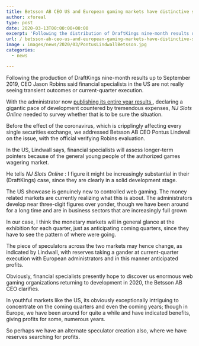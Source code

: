 ```yaml
---
title: Betsson AB CEO US and European gaming markets have distinctive speculator compositions
author: xforeal 
type: post
date: 2020-03-13T00:00:00+00:00
excerpt: 'Following the distribution of DraftKings nine-month results up to September 2019, CEO Jason Robins said speculators in the US are not really seeing momentary outcomes or current-quarter performance '
url: / betsson-ab-ceo-us-and-european-gaming-markets-have-distinctive-speculator-compositions/
image : images/news/2020/03/PontusLindwallBetsson.jpg
categories:
  - news

---
```

Following the production of DraftKings nine-month results up to September 2019, CEO Jason Robins said financial specialists in the US are not really seeing transient outcomes or current-quarter execution. 

With the administrator now <a href="https://gamingamerica.com/news/379/draftkings-reports-43-revenue-increase-in-fy2019" rel="noopener noreferrer" target="_blank">publishing its entire year results </a>, declaring a gigantic pace of development countered by tremendous expenses, _NJ Slots Online_ needed to survey whether that is to be sure the situation. 

Before the effect of the coronavirus, which is cripplingly affecting every single securities exchange, we addressed Betsson AB CEO Pontus Lindwall on the issue, with the official verifying Robins evaluation. 

In the US, Lindwall says, financial specialists will assess longer-term pointers because of the general young people of the authorized games wagering market. 

He tells _NJ Slots Online_ : I figure it might be increasingly substantial in their (DraftKings) case, since they are clearly in a solid development stage. 

The US showcase is genuinely new to controlled web gaming. The money related markets are currently realizing what this is about. The administrators develop near three-digit figures over yonder, though we have been around for a long time and are in business sectors that are increasingly full grown 

In our case, I think the monetary markets will in general glance at the exhibition for each quarter, just as anticipating coming quarters, since they have to see the pattern of where were going. 

The piece of speculators across the two markets may hence change, as indicated by Lindwall, with reserves taking a gander at current-quarter execution with European administrators and in this manner anticipated profits. 

Obviously, financial specialists presently hope to discover us enormous web gaming organizations returning to development in 2020, the Betsson AB CEO clarifies. 

In youthful markets like the US, its obviously exceptionally intriguing to concentrate on the coming quarters and even the coming years; though in Europe, we have been around for quite a while and have indicated benefits, giving profits for some, numerous years. 

So perhaps we have an alternate speculator creation also, where we have reserves searching for profits.